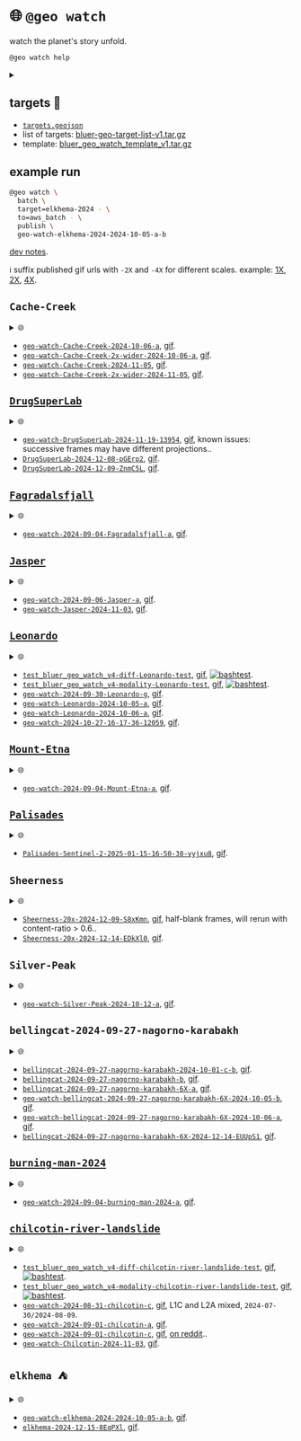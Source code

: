 # 🌐 `@geo watch`

watch the planet's story unfold.


```bash
@geo watch help
```
<details>
<summary></summary>

```bash
@geo \
	watch \
	[batch,dryrun,name=<job-name>] \
	[<query-object-name> | target=<target>] \
	[algo=<algo>,<algo-options>] \
	[~submit | dryrun,to=<runner>] \
	[dryrun,<map-options>] \
	[content=<0.5>,dryrun,~gif,publish,<reduce-options>] \
	[-|<object-name>]
 . watch target -> <object-name>.
   algo: diff | modality
   <algo-options>:
      diff: modality=<modality>,range=<100.0>
      modality: modality=<modality>
   modality: rgb[@<keyword>]
   runner: generic | local
   target: 
@geo \
	watch \
	batch,dryrun,name=<job-name> \
	[<query-object-name> | target=<target>] \
	[algo=<algo>,<algo-options>] \
	[~submit | dryrun,to=<runner>] \
	[dryrun,<map-options>] \
	[content=<0.5>,dryrun,~gif,publish,<reduce-options>] \
	[-|<object-name>]
 . watch target -aws-batch-> <object-name>.
   algo: diff | modality
   <algo-options>:
      diff: modality=<modality>,range=<100.0>
      modality: modality=<modality>
   modality: rgb[@<keyword>]
   runner: generic | local
   target: 
@geo \
	watch \
	map \
	[algo=<algo>,dryrun,~download,modality=<modality>,offset=<offset>,suffix=<suffix>,~upload] \
	[.|<query-object-name>]
 . @geo watch map <query-object-name> @ <offset> -> /<suffix>.
@geo \
	watch \
	query \
	[dryrun,target=<target>,~upload] \
	[.|<object-name>]
 . query target -> <object-name>.
@geo \
	watch \
	reduce \
	[algo=<algo>dryrun,~download,publish,suffix=<suffix>,~upload] \
	[..|<query-object-name>] \
	[.|<object-name>]
 . @geo watch reduce <query-object-name>/<suffix> -> <object-name>.
@targets cat \
	<target-name>
 . cat <target-name>.
@targets cp|copy \
	[-] \
	[..|<object-name-1>] \
	[.|<object-name-2>]
 . copy <object-name-1>/target -> <object-name-2>.
@targets download \
	[open,QGIS]
 . download watch targets.
   object: $BLUE_GEO_WATCH_TARGET_LIST
@targets edit
 . edit watch targets.
   /Users/kamangir/storage/abcli/bluer-geo-target-list-v1/metadata.yaml
   object: $BLUE_GEO_WATCH_TARGET_LIST
@targets get \
	[--delim space] \
	[--including_versions 0] \
	[--target_name <target>] \
	[--what <catalog|collection|exists|one_liner|query_args>]
 . get <target> info.
@targets list \
	[--catalog <catalog>] \
	[--collection <collection>] \
	[--count <count>] \
	[--delim <space>] \
	[--including_versions 0]
 . list targets.
@targets open \
	[~QGIS,template]
 . open targets.
@targets publish \
	[template]
 . publish watch targets.
@targets save \
	[target=all|<target-name>] \
	[.|<object-name>]
 . save target(s) -> <object-name>.
   template: $BLUE_GEO_QGIS_TEMPLATE_WATCH
@targets test
 . test watch targets.
@targets update_template \
	[~download,target=all|<target-name>,~upload]
 . update target template.
@targets upload
 . upload watch targets.
   object: $BLUE_GEO_WATCH_TARGET_LIST
```

</details>



## targets 🎯

- [`targets.geojson`](./targets.geojson)
- list of targets: [bluer-geo-target-list-v1.tar.gz](https://kamangir-public.s3.ca-central-1.amazonaws.com/bluer-geo-target-list-v1.tar.gz)
- template: [bluer_geo_watch_template_v1.tar.gz](https://kamangir-public.s3.ca-central-1.amazonaws.com/bluer_geo_watch_template_v1.tar.gz)

## example run

```bash
@geo watch \
  batch \
  target=elkhema-2024 - \
  to=aws_batch - \
  publish \
  geo-watch-elkhema-2024-2024-10-05-a-b
```

[dev notes](https://arash-kamangir.medium.com/%EF%B8%8F-conversations-with-ai-252-2118326b1de2).

ℹ️ suffix published gif urls with `-2X` and `-4X` for different scales. example: [1X](TBA/geo-watch-bellingcat-2024-09-27-nagorno-karabakh-6X-2024-10-05-b/geo-watch-bellingcat-2024-09-27-nagorno-karabakh-6X-2024-10-05-b.gif), [2X](TBA/geo-watch-bellingcat-2024-09-27-nagorno-karabakh-6X-2024-10-05-b/geo-watch-bellingcat-2024-09-27-nagorno-karabakh-6X-2024-10-05-b-2X.gif), [4X](TBA/geo-watch-bellingcat-2024-09-27-nagorno-karabakh-6X-2024-10-05-b/geo-watch-bellingcat-2024-09-27-nagorno-karabakh-6X-2024-10-05-b-4X.gif).

## `Cache-Creek`

<details>
<summary>🌐</summary>

[![image](TBA/geo-watch-Cache-Creek-2x-wider-2024-11-05/geo-watch-Cache-Creek-2x-wider-2024-11-05-4X.gif?raw=true&random=88io888gnnfe5pbs)](TBA/geo-watch-Cache-Creek-2x-wider-2024-11-05/geo-watch-Cache-Creek-2x-wider-2024-11-05.gif)

</details>

- [`geo-watch-Cache-Creek-2024-10-06-a`](TBA/geo-watch-Cache-Creek-2024-10-06-a.tar.gz), [gif](TBA/geo-watch-Cache-Creek-2024-10-06-a/geo-watch-Cache-Creek-2024-10-06-a.gif).
- [`geo-watch-Cache-Creek-2x-wider-2024-10-06-a`](TBA/geo-watch-Cache-Creek-2x-wider-2024-10-06-a.tar.gz), [gif](TBA/geo-watch-Cache-Creek-2x-wider-2024-10-06-a/geo-watch-Cache-Creek-2x-wider-2024-10-06-a.gif).
- [`geo-watch-Cache-Creek-2024-11-05`](TBA/geo-watch-Cache-Creek-2024-11-05.tar.gz), [gif](TBA/geo-watch-Cache-Creek-2024-11-05/geo-watch-Cache-Creek-2024-11-05.gif).
- [`geo-watch-Cache-Creek-2x-wider-2024-11-05`](TBA/geo-watch-Cache-Creek-2x-wider-2024-11-05.tar.gz), [gif](TBA/geo-watch-Cache-Creek-2x-wider-2024-11-05/geo-watch-Cache-Creek-2x-wider-2024-11-05.gif).

## [`DrugSuperLab`](./targets/md/DrugSuperLab.md)

<details>
<summary>🌐</summary>

[![image](TBA/DrugSuperLab-2024-12-09-ZnmC5L/DrugSuperLab-2024-12-09-ZnmC5L-4X.gif?raw=true&random=th6s20oz7r3prh14)](TBA/DrugSuperLab-2024-12-09-ZnmC5L/DrugSuperLab-2024-12-09-ZnmC5L.gif)

</details>

- [`geo-watch-DrugSuperLab-2024-11-19-13954`](TBA/geo-watch-DrugSuperLab-2024-11-19-13954.tar.gz), [gif](TBA/geo-watch-DrugSuperLab-2024-11-19-13954/geo-watch-DrugSuperLab-2024-11-19-13954.gif), known issues: successive frames may have different projections..
- [`DrugSuperLab-2024-12-08-pGErp2`](TBA/DrugSuperLab-2024-12-08-pGErp2.tar.gz), [gif](TBA/DrugSuperLab-2024-12-08-pGErp2/DrugSuperLab-2024-12-08-pGErp2.gif).
- [`DrugSuperLab-2024-12-09-ZnmC5L`](TBA/DrugSuperLab-2024-12-09-ZnmC5L.tar.gz), [gif](TBA/DrugSuperLab-2024-12-09-ZnmC5L/DrugSuperLab-2024-12-09-ZnmC5L.gif).

## [`Fagradalsfjall`](./targets/md/Fagradalsfjall.md)

<details>
<summary>🌐</summary>

[![image](TBA/geo-watch-2024-09-04-Fagradalsfjall-a/geo-watch-2024-09-04-Fagradalsfjall-a-2X.gif?raw=true&random=up3u7xdiof5jjs4d)](TBA/geo-watch-2024-09-04-Fagradalsfjall-a/geo-watch-2024-09-04-Fagradalsfjall-a.gif)

</details>

- [`geo-watch-2024-09-04-Fagradalsfjall-a`](TBA/geo-watch-2024-09-04-Fagradalsfjall-a.tar.gz), [gif](TBA/geo-watch-2024-09-04-Fagradalsfjall-a/geo-watch-2024-09-04-Fagradalsfjall-a.gif).

## [`Jasper`](./targets/md/Jasper.md)

<details>
<summary>🌐</summary>

[![image](TBA/geo-watch-Jasper-2024-11-03/geo-watch-Jasper-2024-11-03-2X.gif?raw=true&random=fyrn01pccylwzq4r)](TBA/geo-watch-Jasper-2024-11-03/geo-watch-Jasper-2024-11-03.gif)

</details>

- [`geo-watch-2024-09-06-Jasper-a`](TBA/geo-watch-2024-09-06-Jasper-a.tar.gz), [gif](TBA/geo-watch-2024-09-06-Jasper-a/geo-watch-2024-09-06-Jasper-a.gif).
- [`geo-watch-Jasper-2024-11-03`](TBA/geo-watch-Jasper-2024-11-03.tar.gz), [gif](TBA/geo-watch-Jasper-2024-11-03/geo-watch-Jasper-2024-11-03.gif).

## [`Leonardo`](./targets/md/Leonardo.md)

<details>
<summary>🌐</summary>

[![image](TBA/geo-watch-2024-10-27-16-17-36-12059/geo-watch-2024-10-27-16-17-36-12059-4X.gif?raw=true&random=9pz7kmpr5k6xsg33)](TBA/geo-watch-2024-10-27-16-17-36-12059/geo-watch-2024-10-27-16-17-36-12059.gif)

</details>

- [`test_bluer_geo_watch_v4-diff-Leonardo-test`](TBA/test_bluer_geo_watch_v4-diff-Leonardo-test.tar.gz), [gif](TBA/test_bluer_geo_watch_v4-diff-Leonardo-test/test_bluer_geo_watch_v4-diff-Leonardo-test.gif), [![bashtest](https://github.com/kamangir/bluer-geo/actions/workflows/bashtest.yml/badge.svg)](https://github.com/kamangir/bluer-geo/actions/workflows/bashtest.yml).
- [`test_bluer_geo_watch_v4-modality-Leonardo-test`](TBA/test_bluer_geo_watch_v4-modality-Leonardo-test.tar.gz), [gif](TBA/test_bluer_geo_watch_v4-modality-Leonardo-test/test_bluer_geo_watch_v4-modality-Leonardo-test.gif), [![bashtest](https://github.com/kamangir/bluer-geo/actions/workflows/bashtest.yml/badge.svg)](https://github.com/kamangir/bluer-geo/actions/workflows/bashtest.yml).
- [`geo-watch-2024-09-30-Leonardo-g`](TBA/geo-watch-2024-09-30-Leonardo-g.tar.gz), [gif](TBA/geo-watch-2024-09-30-Leonardo-g/geo-watch-2024-09-30-Leonardo-g.gif).
- [`geo-watch-Leonardo-2024-10-05-a`](TBA/geo-watch-Leonardo-2024-10-05-a.tar.gz), [gif](TBA/geo-watch-Leonardo-2024-10-05-a/geo-watch-Leonardo-2024-10-05-a.gif).
- [`geo-watch-Leonardo-2024-10-06-a`](TBA/geo-watch-Leonardo-2024-10-06-a.tar.gz), [gif](TBA/geo-watch-Leonardo-2024-10-06-a/geo-watch-Leonardo-2024-10-06-a.gif).
- [`geo-watch-2024-10-27-16-17-36-12059`](TBA/geo-watch-2024-10-27-16-17-36-12059.tar.gz), [gif](TBA/geo-watch-2024-10-27-16-17-36-12059/geo-watch-2024-10-27-16-17-36-12059.gif).

## [`Mount-Etna`](./targets/md/Mount-Etna.md)

<details>
<summary>🌐</summary>

[![image](TBA/geo-watch-2024-09-04-Mount-Etna-a/geo-watch-2024-09-04-Mount-Etna-a-2X.gif?raw=true&random=xvk7ot6pvmqvmuxp)](TBA/geo-watch-2024-09-04-Mount-Etna-a/geo-watch-2024-09-04-Mount-Etna-a.gif)

</details>

- [`geo-watch-2024-09-04-Mount-Etna-a`](TBA/geo-watch-2024-09-04-Mount-Etna-a.tar.gz), [gif](TBA/geo-watch-2024-09-04-Mount-Etna-a/geo-watch-2024-09-04-Mount-Etna-a.gif).

## [`Palisades`](./targets/md/Palisades.md)

<details>
<summary>🌐</summary>

[![image](TBA/Palisades-Sentinel-2-2025-01-15-16-50-38-vyjxu8/Palisades-Sentinel-2-2025-01-15-16-50-38-vyjxu8-2X.gif?raw=true&random=qjhi9et337t4xka1)](TBA/Palisades-Sentinel-2-2025-01-15-16-50-38-vyjxu8/Palisades-Sentinel-2-2025-01-15-16-50-38-vyjxu8.gif)

</details>

- [`Palisades-Sentinel-2-2025-01-15-16-50-38-vyjxu8`](TBA/Palisades-Sentinel-2-2025-01-15-16-50-38-vyjxu8.tar.gz), [gif](TBA/Palisades-Sentinel-2-2025-01-15-16-50-38-vyjxu8/Palisades-Sentinel-2-2025-01-15-16-50-38-vyjxu8.gif).

## `Sheerness`

<details>
<summary>🌐</summary>

[![image](TBA/Sheerness-20x-2024-12-14-EDkXl0/Sheerness-20x-2024-12-14-EDkXl0-4X.gif?raw=true&random=g6i6t5ec82lezfnz)](TBA/Sheerness-20x-2024-12-14-EDkXl0/Sheerness-20x-2024-12-14-EDkXl0.gif)

</details>

- [`Sheerness-20x-2024-12-09-S8xKmn`](TBA/Sheerness-20x-2024-12-09-S8xKmn.tar.gz), [gif](TBA/Sheerness-20x-2024-12-09-S8xKmn/Sheerness-20x-2024-12-09-S8xKmn.gif), half-blank frames, will rerun with content-ratio > 0.6..
- [`Sheerness-20x-2024-12-14-EDkXl0`](TBA/Sheerness-20x-2024-12-14-EDkXl0.tar.gz), [gif](TBA/Sheerness-20x-2024-12-14-EDkXl0/Sheerness-20x-2024-12-14-EDkXl0.gif).

## `Silver-Peak`

<details>
<summary>🌐</summary>

[![image](TBA/geo-watch-Silver-Peak-2024-10-12-a/geo-watch-Silver-Peak-2024-10-12-a-4X.gif?raw=true&random=85soavl830thwn6n)](TBA/geo-watch-Silver-Peak-2024-10-12-a/geo-watch-Silver-Peak-2024-10-12-a.gif)

</details>

- [`geo-watch-Silver-Peak-2024-10-12-a`](TBA/geo-watch-Silver-Peak-2024-10-12-a.tar.gz), [gif](TBA/geo-watch-Silver-Peak-2024-10-12-a/geo-watch-Silver-Peak-2024-10-12-a.gif).

## `bellingcat-2024-09-27-nagorno-karabakh`

<details>
<summary>🌐</summary>

[![image](TBA/bellingcat-2024-09-27-nagorno-karabakh-6X-2024-12-14-EUUpS1/bellingcat-2024-09-27-nagorno-karabakh-6X-2024-12-14-EUUpS1-4X.gif?raw=true&random=fsuazkxwl9drw27s)](TBA/bellingcat-2024-09-27-nagorno-karabakh-6X-2024-12-14-EUUpS1/bellingcat-2024-09-27-nagorno-karabakh-6X-2024-12-14-EUUpS1.gif)

</details>

- [`bellingcat-2024-09-27-nagorno-karabakh-2024-10-01-c-b`](TBA/bellingcat-2024-09-27-nagorno-karabakh-2024-10-01-c-b.tar.gz), [gif](TBA/bellingcat-2024-09-27-nagorno-karabakh-2024-10-01-c-b/bellingcat-2024-09-27-nagorno-karabakh-2024-10-01-c-b.gif).
- [`bellingcat-2024-09-27-nagorno-karabakh-b`](TBA/bellingcat-2024-09-27-nagorno-karabakh-b.tar.gz), [gif](TBA/bellingcat-2024-09-27-nagorno-karabakh-b/bellingcat-2024-09-27-nagorno-karabakh-b.gif).
- [`bellingcat-2024-09-27-nagorno-karabakh-6X-a`](TBA/bellingcat-2024-09-27-nagorno-karabakh-6X-a.tar.gz), [gif](TBA/bellingcat-2024-09-27-nagorno-karabakh-6X-a/bellingcat-2024-09-27-nagorno-karabakh-6X-a.gif).
- [`geo-watch-bellingcat-2024-09-27-nagorno-karabakh-6X-2024-10-05-b`](TBA/geo-watch-bellingcat-2024-09-27-nagorno-karabakh-6X-2024-10-05-b.tar.gz), [gif](TBA/geo-watch-bellingcat-2024-09-27-nagorno-karabakh-6X-2024-10-05-b/geo-watch-bellingcat-2024-09-27-nagorno-karabakh-6X-2024-10-05-b.gif).
- [`geo-watch-bellingcat-2024-09-27-nagorno-karabakh-6X-2024-10-06-a`](TBA/geo-watch-bellingcat-2024-09-27-nagorno-karabakh-6X-2024-10-06-a.tar.gz), [gif](TBA/geo-watch-bellingcat-2024-09-27-nagorno-karabakh-6X-2024-10-06-a/geo-watch-bellingcat-2024-09-27-nagorno-karabakh-6X-2024-10-06-a.gif).
- [`bellingcat-2024-09-27-nagorno-karabakh-6X-2024-12-14-EUUpS1`](TBA/bellingcat-2024-09-27-nagorno-karabakh-6X-2024-12-14-EUUpS1.tar.gz), [gif](TBA/bellingcat-2024-09-27-nagorno-karabakh-6X-2024-12-14-EUUpS1/bellingcat-2024-09-27-nagorno-karabakh-6X-2024-12-14-EUUpS1.gif).

## [`burning-man-2024`](./targets/md/burning-man-2024.md)

<details>
<summary>🌐</summary>

[![image](TBA/geo-watch-2024-09-04-burning-man-2024-a/geo-watch-2024-09-04-burning-man-2024-a-2X.gif?raw=true&random=zl5nibh79nigpxt9)](TBA/geo-watch-2024-09-04-burning-man-2024-a/geo-watch-2024-09-04-burning-man-2024-a.gif)

</details>

- [`geo-watch-2024-09-04-burning-man-2024-a`](TBA/geo-watch-2024-09-04-burning-man-2024-a.tar.gz), [gif](TBA/geo-watch-2024-09-04-burning-man-2024-a/geo-watch-2024-09-04-burning-man-2024-a.gif).

## [`chilcotin-river-landslide`](./targets/md/chilcotin-river-landslide.md)

<details>
<summary>🌐</summary>

[![image](TBA/geo-watch-Chilcotin-2024-11-03/geo-watch-Chilcotin-2024-11-03-4X.gif?raw=true&random=xv6b5r1r8ovw7jxf)](TBA/geo-watch-Chilcotin-2024-11-03/geo-watch-Chilcotin-2024-11-03.gif)

</details>

- [`test_bluer_geo_watch_v4-diff-chilcotin-river-landslide-test`](TBA/test_bluer_geo_watch_v4-diff-chilcotin-river-landslide-test.tar.gz), [gif](TBA/test_bluer_geo_watch_v4-diff-chilcotin-river-landslide-test/test_bluer_geo_watch_v4-diff-chilcotin-river-landslide-test.gif), [![bashtest](https://github.com/kamangir/bluer-geo/actions/workflows/bashtest.yml/badge.svg)](https://github.com/kamangir/bluer-geo/actions/workflows/bashtest.yml).
- [`test_bluer_geo_watch_v4-modality-chilcotin-river-landslide-test`](TBA/test_bluer_geo_watch_v4-modality-chilcotin-river-landslide-test.tar.gz), [gif](TBA/test_bluer_geo_watch_v4-modality-chilcotin-river-landslide-test/test_bluer_geo_watch_v4-modality-chilcotin-river-landslide-test.gif), [![bashtest](https://github.com/kamangir/bluer-geo/actions/workflows/bashtest.yml/badge.svg)](https://github.com/kamangir/bluer-geo/actions/workflows/bashtest.yml).
- [`geo-watch-2024-08-31-chilcotin-c`](TBA/geo-watch-2024-08-31-chilcotin-c.tar.gz), [gif](TBA/geo-watch-2024-08-31-chilcotin-c/geo-watch-2024-08-31-chilcotin-c.gif), L1C and L2A mixed, `2024-07-30/2024-08-09`.
- [`geo-watch-2024-09-01-chilcotin-a`](TBA/geo-watch-2024-09-01-chilcotin-a.tar.gz), [gif](TBA/geo-watch-2024-09-01-chilcotin-a/geo-watch-2024-09-01-chilcotin-a.gif).
- [`geo-watch-2024-09-01-chilcotin-c`](TBA/geo-watch-2024-09-01-chilcotin-c.tar.gz), [gif](TBA/geo-watch-2024-09-01-chilcotin-c/geo-watch-2024-09-01-chilcotin-c.gif), [on reddit](https://www.reddit.com/r/bash/comments/1f9cvyx/a_bash_python_tool_to_watch_a_target_in_satellite/)..
- [`geo-watch-Chilcotin-2024-11-03`](TBA/geo-watch-Chilcotin-2024-11-03.tar.gz), [gif](TBA/geo-watch-Chilcotin-2024-11-03/geo-watch-Chilcotin-2024-11-03.gif).

## `elkhema ⛺️`

<details>
<summary>🌐</summary>

[![image](TBA/elkhema-2024-12-15-8EqPXl/elkhema-2024-12-15-8EqPXl-4X.gif?raw=true&random=9ekx9phby8mw49ul)](TBA/elkhema-2024-12-15-8EqPXl/elkhema-2024-12-15-8EqPXl.gif)

</details>

- [`geo-watch-elkhema-2024-2024-10-05-a-b`](TBA/geo-watch-elkhema-2024-2024-10-05-a-b.tar.gz), [gif](TBA/geo-watch-elkhema-2024-2024-10-05-a-b/geo-watch-elkhema-2024-2024-10-05-a-b.gif).
- [`elkhema-2024-12-15-8EqPXl`](TBA/elkhema-2024-12-15-8EqPXl.tar.gz), [gif](TBA/elkhema-2024-12-15-8EqPXl/elkhema-2024-12-15-8EqPXl.gif).


